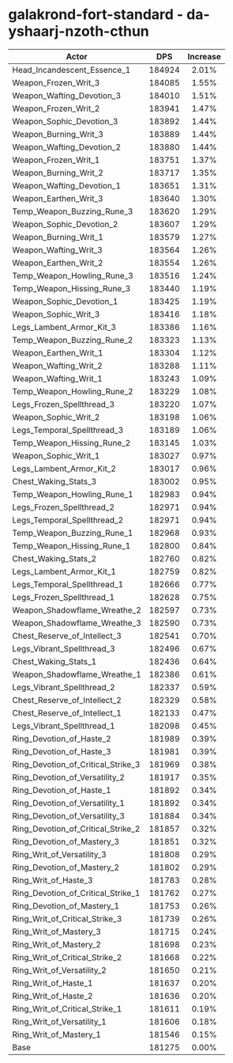 # galakrond-fort-standard - da-yshaarj-nzoth-cthun
| Actor | DPS | Increase |
|---|:---:|:---:|
|Head_Incandescent_Essence_1|184924|2.01%|
|Weapon_Frozen_Writ_3|184085|1.55%|
|Weapon_Wafting_Devotion_3|184010|1.51%|
|Weapon_Frozen_Writ_2|183941|1.47%|
|Weapon_Sophic_Devotion_3|183892|1.44%|
|Weapon_Burning_Writ_3|183889|1.44%|
|Weapon_Wafting_Devotion_2|183880|1.44%|
|Weapon_Frozen_Writ_1|183751|1.37%|
|Weapon_Burning_Writ_2|183717|1.35%|
|Weapon_Wafting_Devotion_1|183651|1.31%|
|Weapon_Earthen_Writ_3|183640|1.30%|
|Temp_Weapon_Buzzing_Rune_3|183620|1.29%|
|Weapon_Sophic_Devotion_2|183607|1.29%|
|Weapon_Burning_Writ_1|183579|1.27%|
|Weapon_Wafting_Writ_3|183564|1.26%|
|Weapon_Earthen_Writ_2|183554|1.26%|
|Temp_Weapon_Howling_Rune_3|183516|1.24%|
|Temp_Weapon_Hissing_Rune_3|183440|1.19%|
|Weapon_Sophic_Devotion_1|183425|1.19%|
|Weapon_Sophic_Writ_3|183416|1.18%|
|Legs_Lambent_Armor_Kit_3|183386|1.16%|
|Temp_Weapon_Buzzing_Rune_2|183323|1.13%|
|Weapon_Earthen_Writ_1|183304|1.12%|
|Weapon_Wafting_Writ_2|183288|1.11%|
|Weapon_Wafting_Writ_1|183243|1.09%|
|Temp_Weapon_Howling_Rune_2|183229|1.08%|
|Legs_Frozen_Spellthread_3|183220|1.07%|
|Weapon_Sophic_Writ_2|183198|1.06%|
|Legs_Temporal_Spellthread_3|183189|1.06%|
|Temp_Weapon_Hissing_Rune_2|183145|1.03%|
|Weapon_Sophic_Writ_1|183027|0.97%|
|Legs_Lambent_Armor_Kit_2|183017|0.96%|
|Chest_Waking_Stats_3|183002|0.95%|
|Temp_Weapon_Howling_Rune_1|182983|0.94%|
|Legs_Frozen_Spellthread_2|182971|0.94%|
|Legs_Temporal_Spellthread_2|182971|0.94%|
|Temp_Weapon_Buzzing_Rune_1|182968|0.93%|
|Temp_Weapon_Hissing_Rune_1|182800|0.84%|
|Chest_Waking_Stats_2|182760|0.82%|
|Legs_Lambent_Armor_Kit_1|182759|0.82%|
|Legs_Temporal_Spellthread_1|182666|0.77%|
|Legs_Frozen_Spellthread_1|182628|0.75%|
|Weapon_Shadowflame_Wreathe_2|182597|0.73%|
|Weapon_Shadowflame_Wreathe_3|182590|0.73%|
|Chest_Reserve_of_Intellect_3|182541|0.70%|
|Legs_Vibrant_Spellthread_3|182496|0.67%|
|Chest_Waking_Stats_1|182436|0.64%|
|Weapon_Shadowflame_Wreathe_1|182386|0.61%|
|Legs_Vibrant_Spellthread_2|182337|0.59%|
|Chest_Reserve_of_Intellect_2|182329|0.58%|
|Chest_Reserve_of_Intellect_1|182133|0.47%|
|Legs_Vibrant_Spellthread_1|182098|0.45%|
|Ring_Devotion_of_Haste_2|181989|0.39%|
|Ring_Devotion_of_Haste_3|181981|0.39%|
|Ring_Devotion_of_Critical_Strike_3|181969|0.38%|
|Ring_Devotion_of_Versatility_2|181917|0.35%|
|Ring_Devotion_of_Haste_1|181892|0.34%|
|Ring_Devotion_of_Versatility_1|181892|0.34%|
|Ring_Devotion_of_Versatility_3|181884|0.34%|
|Ring_Devotion_of_Critical_Strike_2|181857|0.32%|
|Ring_Devotion_of_Mastery_3|181851|0.32%|
|Ring_Writ_of_Versatility_3|181808|0.29%|
|Ring_Devotion_of_Mastery_2|181802|0.29%|
|Ring_Writ_of_Haste_3|181783|0.28%|
|Ring_Devotion_of_Critical_Strike_1|181762|0.27%|
|Ring_Devotion_of_Mastery_1|181753|0.26%|
|Ring_Writ_of_Critical_Strike_3|181739|0.26%|
|Ring_Writ_of_Mastery_3|181715|0.24%|
|Ring_Writ_of_Mastery_2|181698|0.23%|
|Ring_Writ_of_Critical_Strike_2|181668|0.22%|
|Ring_Writ_of_Versatility_2|181650|0.21%|
|Ring_Writ_of_Haste_1|181637|0.20%|
|Ring_Writ_of_Haste_2|181636|0.20%|
|Ring_Writ_of_Critical_Strike_1|181611|0.19%|
|Ring_Writ_of_Versatility_1|181606|0.18%|
|Ring_Writ_of_Mastery_1|181546|0.15%|
|Base|181275|0.00%|
